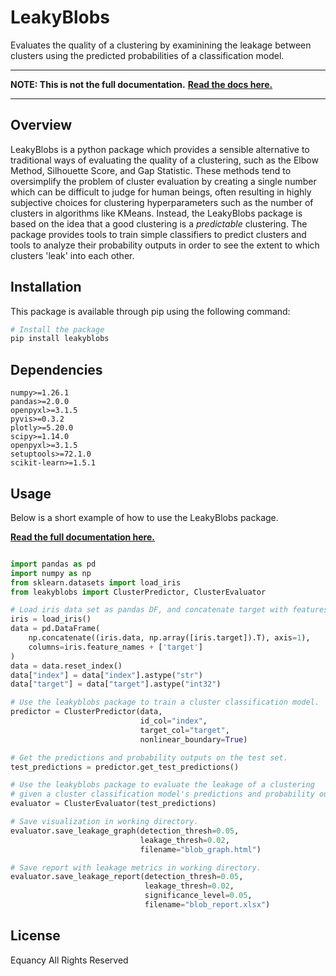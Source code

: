 # LeakyBlobs

Evaluates the quality of a clustering by examinining the leakage between clusters using the predicted probabilities of a classification model.

---

**NOTE: This is not the full documentation.**
**[Read the docs here.](https://spiffy-bow-8b4.notion.site/LeakyBlobs-b17dd46549f64df4bf617e63d4f3bc01)**

---

## Overview

LeakyBlobs is a python package which provides a sensible alternative to traditional ways of evaluating the quality of a clustering, such as the Elbow Method, Silhouette Score, and Gap Statistic. These methods tend to oversimplify the problem of cluster evaluation by creating a single number which can be difficult to judge for human beings, often resulting in highly subjective choices for clustering hyperparameters such as the number of clusters in algorithms like KMeans. Instead, the LeakyBlobs package is based on the idea that a good clustering is a *predictable* clustering. The package provides tools to train simple classifiers to predict clusters and tools to analyze their probability outputs in order to see the extent to which clusters 'leak' into each other.

## Installation
This package is available through pip using the following command:
```bash
# Install the package
pip install leakyblobs
```

## Dependencies

```
numpy>=1.26.1
pandas>=2.0.0
openpyxl>=3.1.5
pyvis>=0.3.2
plotly>=5.20.0
scipy>=1.14.0
openpyxl>=3.1.5
setuptools>=72.1.0
scikit-learn>=1.5.1
```

## Usage

Below is a short example of how to use the LeakyBlobs package.

**[Read the full documentation here.](https://spiffy-bow-8b4.notion.site/LeakyBlobs-b17dd46549f64df4bf617e63d4f3bc01)**

```python

import pandas as pd
import numpy as np
from sklearn.datasets import load_iris
from leakyblobs import ClusterPredictor, ClusterEvaluator

# Load iris data set as pandas DF, and concatenate target with features.
iris = load_iris()
data = pd.DataFrame(
    np.concatenate((iris.data, np.array([iris.target]).T), axis=1), 
    columns=iris.feature_names + ['target']
)
data = data.reset_index()
data["index"] = data["index"].astype("str")
data["target"] = data["target"].astype("int32")

# Use the leakyblobs package to train a cluster classification model.
predictor = ClusterPredictor(data, 
                             id_col="index", 
                             target_col="target",
                             nonlinear_boundary=True)

# Get the predictions and probability outputs on the test set.
test_predictions = predictor.get_test_predictions()

# Use the leakyblobs package to evaluate the leakage of a clustering
# given a cluster classification model's predictions and probability outputs.
evaluator = ClusterEvaluator(test_predictions)

# Save visualization in working directory.
evaluator.save_leakage_graph(detection_thresh=0.05,
                             leakage_thresh=0.02,
                             filename="blob_graph.html")

# Save report with leakage metrics in working directory.
evaluator.save_leakage_report(detection_thresh=0.05,
                              leakage_thresh=0.02,
                              significance_level=0.05,
                              filename="blob_report.xlsx")
```

## License

Equancy All Rights Reserved